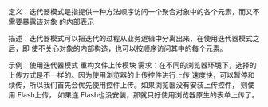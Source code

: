定义：迭代器模式是指提供一种方法顺序访问一个聚合对象中的各个元素，而又不需要暴露该对象 的内部表示

描述：迭代器模式可以把迭代的过程从业务逻辑中分离出来，在使用迭代器模式之后，即 使不关心对象的内部构造，也可以按顺序访问其中的每个元素。 

示例：使用迭代器模式 重构文件上传模块
  需求：在不同的浏览器环境下，选择的上传方式是不一样的。因为使用浏览器的上传控件进行上传 速度快，可以暂停和续传，所以我们首先会优先使用控件上传。如果浏览器没有安装上传控件， 则使用 Flash上传， 如果连 Flash也没安装，那就只好使用浏览器原生的表单上传了。 